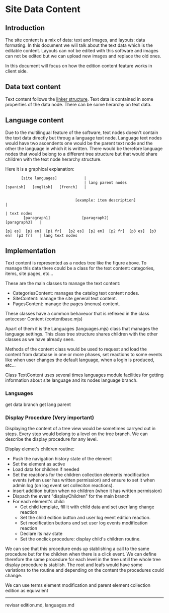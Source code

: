 Site Data Content
=================

## Introduction

The site content is a mix of data: text and images, and layouts: data formating. In this document we will talk about the text data which is the editable content. Layouts can not be edited with this software and images can not be edited but we can upload new images and replace the old ones.

In this document will focus on how the edition content feature works in client side.

## Data text content

Text content follows the [linker structure](linkerfmwk.md). Text data is contained in some properties of the data node. There can be some herarchy on text data.

## Language content

Due to the multilingual feature of the software, text nodes doesn't contain the text data directly but throug a language text node. Language text nodes would have two ascendents one would be the parent text node and the other the language in which it is written. There would be therefore language nodes that would belong to a different tree structure but that would share children with the text node herarchy structure.

Here it is a graphical explanation:

```
       [site languages]            |
                                   | lang parent nodes
[spanish]   [english]   [french]   |


                               [example: item description]                 |
                                                                           | text nodes
        [paragraph1]              [paragraph2]              [paragraph3]   |

[p1 es]  [p1 en]  [p1 fr]   [p2 es]  [p2 en]  [p2 fr]  [p3 es]  [p3 en]  [p3 fr]   | lang text nodes
```

## Implementation

Text content is represented as a nodes tree like the figure above. To manage this data there could be a class for the text content: categories, items, site pages, etc... 

These are the main classes to manage the text content:

- CategoriesContent: manages the catalog text content nodes.
- SiteContent: manage the site general text content.
- PagesContent: manage the pages (menus) content.

These classes have a common behaveuor that is reflexed in the class antecesor Content (contentbase.mjs)

Apart of them it is the Languages (languages.mjs) class that manages the language settings. This class tree structure shares children with the other classes as we have already seen.

Methods of the content class would be used to request and load the content from database in one or more phases, set reactions to some events like when user changes the default language, when a login is produced, etc...

Class TextContent uses several times languages module facilities for getting information about site language and its nodes language branch.

### Languages

get data branch
get lang parent

### Display Procedure (Very important)

Displaying the content of a tree view would be sometimes carryed out in steps. Every step would belong to a level on the tree branch. We can describe the display procedure for any level.

Display elemet's children routine:
- Push the navigation history state of the element
- Set the element as active
- Load data for children if needed
- Set the reactions for the children collection elements modification events (when user has written permission) and ensure to set it when admin log (on log event set colleciton reactions).
- insert addition button when no children (when it has written permission)
- Dispach the event "displayChildren" for the main branch
- For each element's child:
  - Get child template, fill it with child data and set user lang change reaction
  - Set the child edition button and user log event edition reaction.
  - Set modification buttons and set user log events modification reaction
  - Declare its nav state
  - Set the onclick procedure: display child's children routine.

We can see that this procedure ends up stablishing a call to the same procedure but for the children when there is a click event. We can define therefore the same procedure for each level in the tree untill the whole tree display procedure is stablish. The root and leafs would have some variations to the routine and depending on the content the procedures could change.

We can use terms element modification and parent element collection edition as equivalent

---------
revisar edition.md, languages.md



